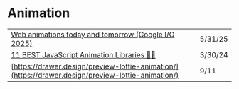 # Animation

|                                                                                                                                                       |         |
| ----------------------------------------------------------------------------------------------------------------------------------------------------- | ------- |
| [Web animations today and tomorrow (Google I/O 2025)](https://www.bram.us/2025/05/22/web-animations-today-and-tomorrow-google-i-o-2025/?ref=dailydev) | 5/31/25 |
| [11 BEST JavaScript Animation Libraries 🎨✨](https://dev.to/arjuncodess/11-best-javascript-animation-libraries-1hmc)                                  | 3/30/24 |
| [https://drawer.design/preview-lottie-animation/](https://drawer.design/preview-lottie-animation/)                                                    | 9/11    |
